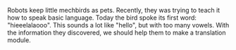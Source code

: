 Robots keep little mechbirds as pets.
Recently, they was trying to teach it how to speak basic language.
Today the bird spoke its first word: "hieeelalaooo".
This sounds a lot like "hello", but with too many vowels.
With the information they discovered, we should help them to make a translation module.
